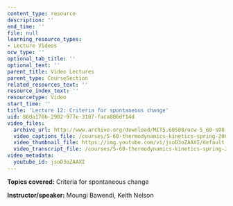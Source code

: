 ```yaml
---
content_type: resource
description: ''
end_time: ''
file: null
learning_resource_types:
- Lecture Videos
ocw_type: ''
optional_tab_title: ''
optional_text: ''
parent_title: Video Lectures
parent_type: CourseSection
related_resources_text: ''
resource_index_text: ''
resourcetype: Video
start_time: ''
title: 'Lecture 12: Criteria for spontaneous change'
uid: 86da170b-2902-977e-3187-faca806df14d
video_files:
  archive_url: http://www.archive.org/download/MIT5.60S08/ocw-5_60-s08-lec12_300k.mp4
  video_captions_file: /courses/5-60-thermodynamics-kinetics-spring-2008/7c474d33bdfa5f609b6dc23c2ff5fcd4_jsoD3oZAAXI.vtt
  video_thumbnail_file: https://img.youtube.com/vi/jsoD3oZAAXI/default.jpg
  video_transcript_file: /courses/5-60-thermodynamics-kinetics-spring-2008/937dcd704adc965fdc90764e8a4c3ce2_jsoD3oZAAXI.pdf
video_metadata:
  youtube_id: jsoD3oZAAXI
---
```


**Topics covered:** Criteria for spontaneous change

**Instructor/speaker:** Moungi Bawendi, Keith Nelson



